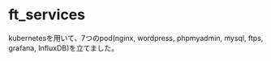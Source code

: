 # ft_services

kubernetesを用いて、7つのpod(nginx, wordpress, phpmyadmin, mysql, ftps, grafana, InfluxDB)を立てました。

